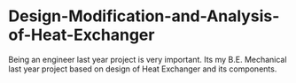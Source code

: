 # Design-Modification-and-Analysis-of-Heat-Exchanger
Being an engineer last year project is very important. Its my B.E. Mechanical last year project based on design of Heat Exchanger and its components.
